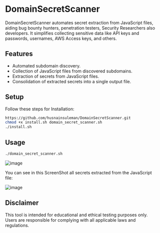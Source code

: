 # DomainSecretScanner
DomainSecretScanner automates secret extraction from JavaScript files, aiding bug bounty hunters, penetration testers, Security Researchers also developers.
It simplifies collecting sensitive data like API keys and passwords, usernames, AWS Access keys, and others.


## Features

- Automated subdomain discovery.
- Collection of JavaScript files from discovered subdomains.
- Extraction of secrets from JavaScript files.
- Consolidation of extracted secrets into a single output file.

## Setup

Follow these steps for Installation:

```bash
https://github.com/husnainsuleman/DomainSecretScanner.git
chmod +x install.sh domain_secret_scanner.sh
./install.sh
```

## Usage
 ```bash
./domain_secret_scanner.sh
```
![image](https://github.com/husnainsuleman/DomainSecretScanner/assets/51457254/ac4de09e-8212-46cb-a9d7-1814946cf9f2)

You can see in this ScreenShot all secrets extracted from the JavaScript file:

![image](https://github.com/husnainsuleman/DomainSecretScanner/assets/51457254/98843b51-409a-41f6-8a45-d54f5b06a67d)

## Disclaimer

This tool is intended for educational and ethical testing purposes only. Users are responsible for complying with all applicable laws and regulations.



